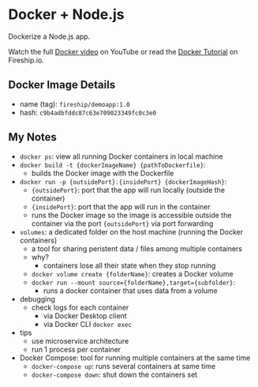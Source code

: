 # Docker + Node.js

Dockerize a Node.js app.

Watch the full [Docker video](https://youtu.be/gAkwW2tuIqE) on YouTube or read the [Docker Tutorial](https://fireship.io/lessons/docker-basics-tutorial-nodejs/) on Fireship.io.

## Docker Image Details

- name (tag): `fireship/demoapp:1.0`
- hash: `c9b4adbfddc87c63e709023349fc0c3e0`

## My Notes

- `docker ps`: view all running Docker containers in local machine
- `docker build -t {dockerImageName} {pathToDockerfile}`:
  - builds the Docker image with the Dockerfile
- `docker run -p {outsidePort}:{insidePort} {dockerImageHash}`:
  - `{outsidePort}`: port that the app will run locally (outside the container)
  - `{insidePort}`: port that the app will run in the container
  - runs the Docker image so the image is accessible outside the container via the port `{outsidePort}` via port forwarding
- `volumes`: a dedicated folder on the host machine (running the Docker containers)
  - a tool for sharing peristent data / files among multiple containers
  - why?
    - containers lose all their state when they stop running
  - `docker volume create {folderName}`: creates a Docker volume
  - `docker run --mount source={folderName},target={subfolder}`:
    - runs a docker container that uses data from a volume
- debugging
  - check logs for each container
    - via Docker Desktop client
    - via Docker CLI `docker exec`
- tips
  - use microservice architecture
  - run 1 process per container
- Docker Compose: tool for running multiple containers at the same time
  - `docker-compose up`: runs several containers at same time
  - `docker-compose down`: shut down the containers set

